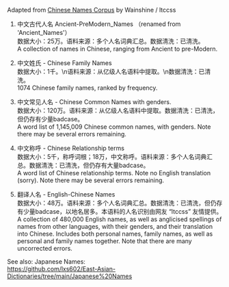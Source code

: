 Adapted from <a href=https://github.com/wainshine/Chinese-Names-Corpus>Chinese Names Corpus</a> by Wainshine / ltccss

  1.  中文古代人名 Ancient-PreModern_Names （renamed from 'Ancient_Names'）<br>
数据大小：25万。语料来源：多个人名词典汇总。数据清洗：已清洗。<br>
A collection of names in Chinese, ranging from Ancient to pre-Modern.

  2.  中文姓氏 - Chinese Family Names<br>
数据大小：1千。\n语料来源：从亿级人名语料中提取。\n数据清洗：已清洗。<br>
1074 Chinese family names, ranked by frequency.

  3.  中文常见人名 - Chinese Common Names with genders.<br>
数据大小：120万。语料来源：从亿级人名语料中提取。数据清洗：已清洗，但仍存有少量badcase。<br>
A word list of 1,145,009 Chinese common names, with genders. Note there may be several errors remaining.

  4.  中文称呼 - Chinese Relationship terms<br>
数据大小：5千，称呼词根；18万，中文称呼。语料来源：多个人名词典汇总。数据清洗：已清洗，但仍存有大量badcase。<br>
A word list of Chinese relationship terms. Note no English translation (sorry). Note there may be several errors remaining.

  5.  翻译人名 - English-Chinese Names<br>
数据大小：48万。语料来源：多个人名词典汇总。数据清洗：已清洗，但仍存有少量badcase，以地名居多。本语料的人名识别由网友 “ltccss” 友情提供。<br>
A collection of 480,000 English names, as well as anglicised spellings of names from other languages, with their genders, and their translation into Chinese. Includes both personal names, family names, as well as personal and family names together. Note that there are many uncorrected errors.

See also: Japanese Names:<br>
https://github.com/lxs602/East-Asian-Dictionaries/tree/main/Japanese%20Names

